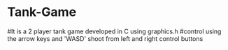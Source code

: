 # Tank-Game
#It is a 2 player tank game developed in C using graphics.h 
#control using the arrow keys and 'WASD' shoot from left and right control buttons
